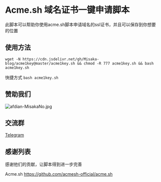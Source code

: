 # Acme.sh 域名证书一键申请脚本

此脚本可以帮助你使用acme.sh脚本申请域名的ssl证书，并且可以保存到你想要的位置

## 使用方法

```shell
wget -N https://cdn.jsdelivr.net/gh/Misaka-blog/acme1key@master/acme1key.sh && chmod -R 777 acme1key.sh && bash acme1key.sh
```

快捷方式 `bash acme1key.sh`

## 赞助我们

![afdian-MisakaNo.jpg](https://s2.loli.net/2021/12/25/SimocqwhVg89NQJ.jpg)

## 交流群
[Telegram](https://t.me/misakanetcn)

## 感谢列表

感谢他们的贡献，让脚本得到进一步完善

Acme.sh https://github.com/acmesh-official/acme.sh
